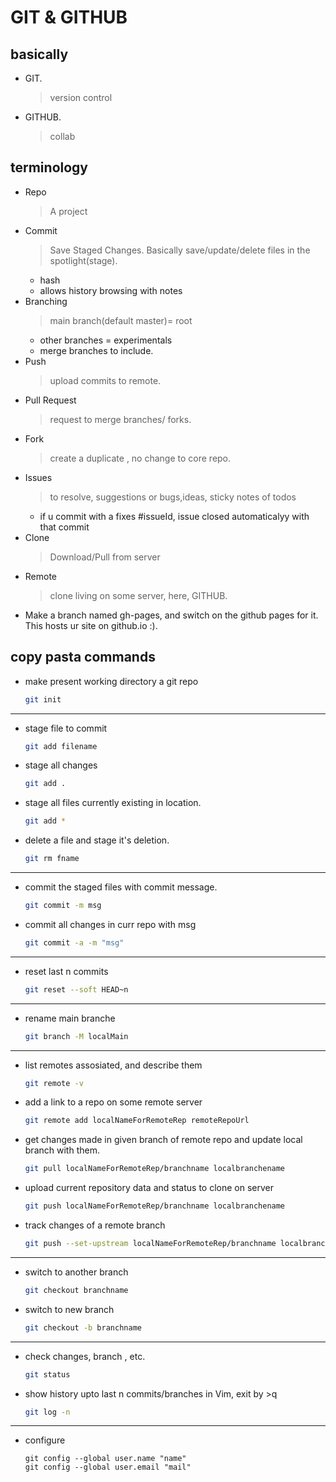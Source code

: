 # GIT & GITHUB

## basically

- GIT.
	> version control
- GITHUB.
	> collab

## terminology

- Repo
	> A project
- Commit
	> Save Staged Changes.
	> Basically save/update/delete files in the spotlight(stage).
	- hash
	- allows history browsing with notes
- Branching
	> main branch(default master)= root
	- other branches = experimentals
	- merge branches to include.
- Push
	> upload commits to remote.
- Pull Request
	> request to merge branches/ forks.
- Fork
	>create a duplicate , no change to core repo.
- Issues
	> to resolve, suggestions or bugs,ideas, sticky notes of todos
	- if u commit with a fixes #issueId, issue closed automaticalyy with that commit
- Clone
	> Download/Pull from server
- Remote
	> clone living on some server, here, GITHUB.
- Make a branch named gh-pages, and switch on the github pages for it. This hosts ur site on github.io :).

## copy pasta commands
-  make present working directory a git repo
	```bash
	git init
	```
---

-  stage file to commit
	```bash
	git add filename
	```
- stage all changes
	```bash
	git add .
	```
- stage all files currently existing in location.
	```bash
	git add *
	```
- delete a file and stage it's deletion.
	```bash
	git rm fname
	```
---

-  commit the staged files with commit message.
	```bash
	git commit -m msg
	```
-  commit all changes in curr repo with msg
	```bash
	git commit -a -m "msg"
	```
---

- reset last n commits
	```bash
	git reset --soft HEAD~n
	```

---

- rename main branche
	```bash
	git branch -M localMain
	```
---

-  list remotes assosiated, and describe them
	```bash
	git remote -v
	```
-  add a link to a repo on some remote server
	```bash
	git remote add localNameForRemoteRep remoteRepoUrl
	```
-  get changes made in given branch of remote repo and update local branch with them.
	```bash
	git pull localNameForRemoteRep/branchname localbranchename
	```
- upload current repository data and status to clone on server
	```bash
	git push localNameForRemoteRep/branchname localbranchename
	```
- track changes of a remote branch
	```bash
	git push --set-upstream localNameForRemoteRep/branchname localbranchename
	```

---

- switch to another branch
	```bash
	git checkout branchname
	```
- switch to new branch
	```bash
	git checkout -b branchname
	```
---

-  check changes, branch , etc.
	```bash
	git status
	```
-  show history upto last n commits/branches in Vim, exit by 	>q
	```bash
	git log -n
	```

---

- configure
	```
	git config --global user.name "name"
	git config --global user.email "mail"
	```
